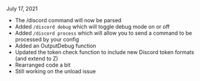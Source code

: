 July 17, 2021
- The /discord command will now be parsed
- Added `/discord debug` which will toggle debug mode on or off
- Added `/discord process` which will allow you to send a command to be processed by your config
- Added an OutputDebug function
- Updated the token check function to include new Discord token formats (and extend to Z)
- Rearranged code a bit
- Still working on the unload issue